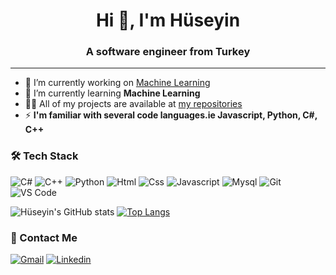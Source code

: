 <h1 align="center">Hi 👋, I'm Hüseyin</h1>
<h3 align="center">A software engineer from Turkey</h3>

---

- 🔭 I’m currently working on [Machine Learning](https://github.com/hsynkmk/Machine-Learning-Notes)
- 🌱 I’m currently learning **Machine Learning**
- 👨‍💻 All of my projects are available at [my repositories](https://github.com/hsynkmk?tab=repositories)
- ⚡ **I'm familiar with several code languages.ie Javascript, Python, C#, C++**

### 🛠 Tech Stack

![C#](http://img.shields.io/badge/-C_Sharp-white?style=flat-square&logo=csharp&logoColor=purple)
![C++](https://img.shields.io/badge/c++-%2300599C.svg?style=flat&logo=c%2B%2B&logoColor=white)
![Python](http://img.shields.io/badge/-Python-346e9e?style=flat-square&logo=python&logoColor=white)
![Html](http://img.shields.io/badge/-Html-e24c27?style=flat-square&logo=html5&logoColor=white)
![Css](http://img.shields.io/badge/-Css-2a65f1?style=flat-square&logo=css3&logoColor=white)
![Javascript](http://img.shields.io/badge/-Javascript-fcd400?style=flat-square&logo=javascript&logoColor=black)
![Mysql](http://img.shields.io/badge/-Mysql-white?style=flat-square&logo=mysql)
![Git](http://img.shields.io/badge/-Git-white?style=flat-square&logo=git)
![VS Code](http://img.shields.io/badge/-VS%20Code-black?style=flat-square&logo=visualstudiocode&logoColor=3aa7f2)
<!--- ![Markdown](http://img.shields.io/badge/-Markdown-white?style=flat-square&logo=markdown&logoColor=black) -->
<!--- ![Java](http://img.shields.io/badge/-Java-e8892f?style=flat-square&logo=java&logoColor=white)-->
<!--- ![Eclipse](http://img.shields.io/badge/-Eclipse-41347e?style=flat-square&logo=eclipse&logoColor=white) -->
<!--- ![IntelliJ IDEA](http://img.shields.io/badge/-IntelliJ%20IDEA-black?style=flat-square&logo=intellijidea&logoColor=white) -->

![Hüseyin's GitHub stats](https://github-readme-stats.vercel.app/api?username=hsynkmk&theme=prussian&show_icons=true)
[![Top Langs](https://github-readme-stats.vercel.app/api/top-langs/?username=hsynkmk&layout=compact)](https://github.com/hsynkmk/github-readme-stats)

### 💬 Contact Me

[![Gmail](https://img.shields.io/badge/-Gmail-c14438?style=for-the-badge&logo=Gmail&logoColor=white)](mailto:huseyinkaymak99@gmail.com)
[![Linkedin](https://img.shields.io/badge/-Linkedin-c14438?style=for-the-badge&logo=Linkedin&logoColor=white)](https://www.linkedin.com/in/hsynkmk/)
